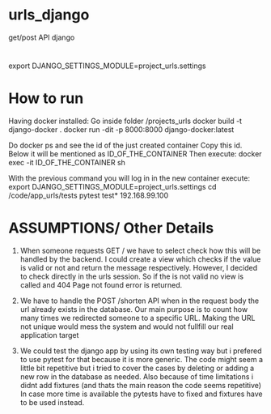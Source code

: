 # urls_django
get/post API django

#
export DJANGO_SETTINGS_MODULE=project_urls.settings

# How to run
Having docker installed:
Go inside folder /projects_urls
docker build -t django-docker .
docker run -dit -p 8000:8000 django-docker:latest

Do docker ps and see the id of the just created container
Copy this id. Below it will be mentioned as ID_OF_THE_CONTAINER
Then execute:
   docker exec -it ID_OF_THE_CONTAINER sh

With the previous command you will log in in the new container
execute:
   export DJANGO_SETTINGS_MODULE=project_urls.settings
   cd /code/app_urls/tests
   pytest test*
192.168.99.100



# ASSUMPTIONS/ Other Details
1. When someone requests GET /<shortcode> we have to select check how this will be
   handled by the backend. I could create a view which checks if the value
   <shortcode> is valid or not and return the message respectively. However,
   I decided to check directly in the urls session. So if the <shortcode> is
   not valid no view is called and 404 Page not found error is returned.

2. We have to handle the POST /shorten API when in the request body the url already
   exists in the database. Our main purpose is to count how many times we redirected
   someone to a specific URL. Making the URL not unique would mess the system and 
   would not fullfill our real application target

3. We could test the django app by using its own testing way but i prefered to use pytest for
   that because it is more generic. The code might seem a little bit repetitive but i tried 
   to cover the cases by deleting or adding a new row in the database as needed. Also because
   of time limitations i didnt add fixtures (and thats the main reason the code seems repetitive)
   In case more time is available the pytests have to fixed and fixtures have to be used instead.
